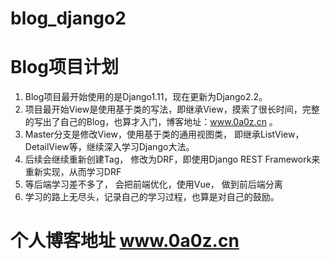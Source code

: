 # blog_django2
# Blog项目计划
1. Blog项目最开始使用的是Django1.11，现在更新为Django2.2。
2. 项目最开始View是使用基于类的写法，即继承View，摸索了很长时间，完整的写出了自己的Blog，也算才入门，博客地址：www.0a0z.cn 。
3. Master分支是修改View，使用基于类的通用视图类， 即继承ListView， DetailView等，继续深入学习Django大法。
4. 后续会继续重新创建Tag， 修改为DRF，即使用Django REST Framework来重新实现，从而学习DRF
5. 等后端学习差不多了， 会把前端优化，使用Vue， 做到前后端分离
6. 学习的路上无尽头，记录自己的学习过程，也算是对自己的鼓励。

# 个人博客地址 www.0a0z.cn


